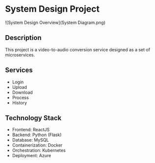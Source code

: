 # System Design Project
![System Design Overview](System Diagram.png)

## Description
This project is a video-to-audio conversion service designed as a set of microservices.

## Services
- Login
- Upload
- Download
- Process
- History

## Technology Stack
- Frontend: ReactJS
- Backend: Python (Flask)
- Database: MySQL
- Containerization: Docker
- Orchestration: Kubernetes
- Deployment: Azure
